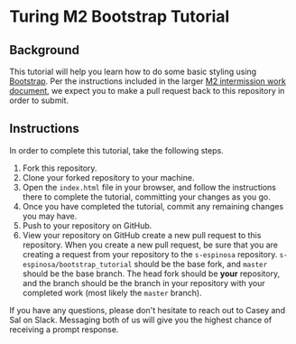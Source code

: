 # Turing M2 Bootstrap Tutorial

## Background

This tutorial will help you learn how to do some basic styling using [Bootstrap](http://getbootstrap.com/). Per the instructions included in the larger [M2 intermission work document](https://github.com/turingschool/intermission-assignments/blob/master/prep-for-module-2-backend.markdown), we expect you to make a pull request back to this repository in order to submit.

## Instructions

In order to complete this tutorial, take the following steps.

1. Fork this repository.
1. Clone your forked repository to your machine.
1. Open the `index.html` file in your browser, and follow the instructions there to complete the tutorial, committing your changes as you go.
1. Once you have completed the tutorial, commit any remaining changes you may have.
1. Push to your repository on GitHub.
1. View your repository on GitHub create a new pull request to this repository. When you create a new pull request, be sure that you are creating a request from your repository to the `s-espinosa` repository. `s-espinosa/bootstrap_tutorial` should be the base fork, and `master` should be the base branch. The head fork should be **your** repository, and the branch should be the branch in your repository with your completed work (most likely the `master` branch).

If you have any questions, please don't hesitate to reach out to Casey and Sal on Slack. Messaging both of us will give you the highest chance of receiving a prompt response.
